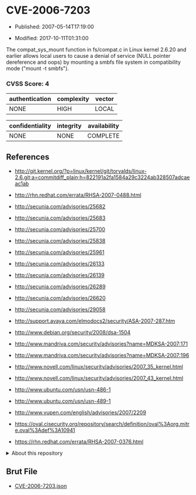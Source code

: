 # CVE-2006-7203

- Published: 2007-05-14T17:19:00

- Modified: 2017-10-11T01:31:00

The compat_sys_mount function in fs/compat.c in Linux kernel 2.6.20 and earlier allows local users to cause a denial of service (NULL pointer dereference and oops) by mounting a smbfs file system in compatibility mode ("mount -t smbfs").

### CVSS Score: **4**

| authentication | complexity | vector |
| --- | --- | --- |
| NONE | HIGH | LOCAL |

| confidentiality | integrity | availability |
| --- | --- | --- |
| NONE | NONE | COMPLETE |

## References

* http://git.kernel.org/?p=linux/kernel/git/torvalds/linux-2.6.git;a=commitdiff_plain;h=822191a2fa1584a29c3224ab328507adcaeac1ab

* http://rhn.redhat.com/errata/RHSA-2007-0488.html

* http://secunia.com/advisories/25682

* http://secunia.com/advisories/25683

* http://secunia.com/advisories/25700

* http://secunia.com/advisories/25838

* http://secunia.com/advisories/25961

* http://secunia.com/advisories/26133

* http://secunia.com/advisories/26139

* http://secunia.com/advisories/26289

* http://secunia.com/advisories/26620

* http://secunia.com/advisories/29058

* http://support.avaya.com/elmodocs2/security/ASA-2007-287.htm

* http://www.debian.org/security/2008/dsa-1504

* http://www.mandriva.com/security/advisories?name=MDKSA-2007:171

* http://www.mandriva.com/security/advisories?name=MDKSA-2007:196

* http://www.novell.com/linux/security/advisories/2007_35_kernel.html

* http://www.novell.com/linux/security/advisories/2007_43_kernel.html

* http://www.ubuntu.com/usn/usn-486-1

* http://www.ubuntu.com/usn/usn-489-1

* http://www.vupen.com/english/advisories/2007/2209

* https://oval.cisecurity.org/repository/search/definition/oval%3Aorg.mitre.oval%3Adef%3A10941

* https://rhn.redhat.com/errata/RHSA-2007-0376.html

<details>
<summary>About this repository</summary> 

  This repository is part of the project [Live Hack CVE](https://github.com/Live-Hack-CVE). Main website can be found [www.live-hack.org](https://www.live-hack.org) 
  
  Made by [Sn0wAlice](https://github.com/Sn0wAlice) for the people that care about security and need to have a feed of the latest CVEs. Hope you enjoy it, don't forget to star the repo and follow me on [Twitter](https://twitter.com/Sn0wAlice) and [Github](https://github.com/Sn0wAlice). And that is my [personnal website](https://www.alice-snow.me/)

  - [Home Page](https://github.com/Live-Hack-CVE)
  - [Framework](https://github.com/Live-Hack-CVE/cve-framework)
  - [CVE database](https://github.com/Live-Hack-CVE/full_database)
  - [Changelog](https://github.com/Live-Hack-CVE/Changelog)
</details>

## Brut File

* [CVE-2006-7203.json](https://raw.githubusercontent.com/Live-Hack-CVE/full_database/main/cves/2006/CVE-2006-7203.json)

